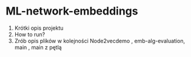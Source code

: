 # ML-network-embeddings

1. Krótki opis projektu
2. How to run?
3. Zrób opis plików w kolejności Node2vecdemo , emb-alg-evaluation, main , main z pętlą
